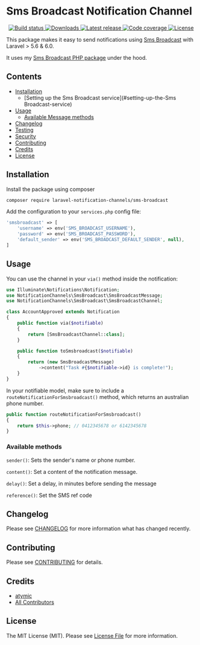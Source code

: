 # Sms Broadcast Notification Channel

<p align="center">
    <a href="https://travis-ci.org/laravel-notification-channels/sms-broadcast">
        <img src="https://travis-ci.org/laravel-notification-channels/sms-broadcast.svg?branch=master" alt="Build status">
    </a>
    <a href="https://packagist.org/packages/laravel-notification-channels/sms-broadcast">
        <img src="https://poser.pugx.org/laravel-notification-channels/sms-broadcast/downloads" alt="Downloads">
    </a>
    <a href="https://packagist.org/packages/laravel-notification-channels/sms-broadcast">
        <img src="https://poser.pugx.org/laravel-notification-channels/sms-broadcast/v/stable" alt="Latest release">
    </a>
    <a href="https://scrutinizer-ci.com/g/laravel-notification-channels/sms-broadcast/">
        <img src="https://scrutinizer-ci.com/g/laravel-notification-channels/sms-broadcast/badges/coverage.png?b=master" alt="Code coverage">
    </a>
    <a href="LICENSE.md">
        <img src="https://poser.pugx.org/laravel-notification-channels/sms-broadcast/license" alt="License">
    </a>
</p>

This package makes it easy to send notifications using [Sms Broadcast](https://www.smsbroadcast.com.au/) with Laravel > 5.6 & 6.0.

It uses my [Sms Broadcast PHP package](https://github.com/atymic/sms-broadcast-php) under the hood.

## Contents

- [Installation](#installation)
	- [Setting up the Sms Broadcast service](#setting-up-the-Sms Broadcast-service)
- [Usage](#usage)
	- [Available Message methods](#available-message-methods)
- [Changelog](#changelog)
- [Testing](#testing)
- [Security](#security)
- [Contributing](#contributing)
- [Credits](#credits)
- [License](#license)


## Installation

Install the package using composer

```bash
composer require laravel-notification-channels/sms-broadcast
```

Add the configuration to your `services.php` config file:

```php
'smsbroadcast' => [
    'username' => env('SMS_BROADCAST_USERNAME'),
    'password' => env('SMS_BROADCAST_PASSWORD'),
    'default_sender' => env('SMS_BROADCAST_DEFAULT_SENDER', null),
]
```

## Usage

You can use the channel in your `via()` method inside the notification:

```php
use Illuminate\Notifications\Notification;
use NotificationChannels\SmsBroadcast\SmsBroadcastMessage;
use NotificationChannels\SmsBroadcast\SmsBroadcastChannel;

class AccountApproved extends Notification
{
    public function via($notifiable)
    {
        return [SmsBroadcastChannel::class];
    }

    public function toSmsbroadcast($notifiable)
    {
        return (new SmsBroadcastMessage)
            ->content("Task #{$notifiable->id} is complete!");
    }
}
```

In your notifiable model, make sure to include a `routeNotificationForSmsbroadcast()` method, which returns an australian phone number.

```php
public function routeNotificationForSmsbroadcast()
{
    return $this->phone; // 0412345678 or 6142345678
}
```

### Available methods

`sender()`: Sets the sender's name or phone number.

`content()`: Set a content of the notification message.

`delay()`: Set a delay, in minutes before sending the message

`reference()`: Set the SMS ref code

## Changelog

Please see [CHANGELOG](CHANGELOG.md) for more information what has changed recently.


## Contributing

Please see [CONTRIBUTING](CONTRIBUTING.md) for details.

## Credits

- [atymic](https://github.com/atymic)
- [All Contributors](../../contributors)

## License

The MIT License (MIT). Please see [License File](LICENSE.md) for more information.
